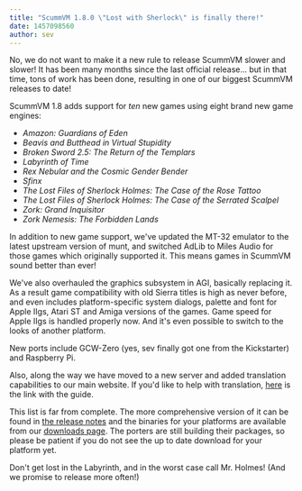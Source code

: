 ```yaml
---
title: "ScummVM 1.8.0 \"Lost with Sherlock\" is finally there!"
date: 1457098560
author: sev
---
```


No, we do not want to make it a new rule to release ScummVM slower and slower! It has been many months since the last official release... but in that time, tons of work has been done, resulting in one of our biggest ScummVM releases to date!

ScummVM 1.8 adds support for *ten* new games using eight brand new game engines:

*   *Amazon: Guardians of Eden*
*   *Beavis and Butthead in Virtual Stupidity*
*   *Broken Sword 2.5: The Return of the Templars*
*   *Labyrinth of Time*
*   *Rex Nebular and the Cosmic Gender Bender*
*   *Sfinx*
*   *The Lost Files of Sherlock Holmes: The Case of the Rose Tattoo*
*   *The Lost Files of Sherlock Holmes: The Case of the Serrated Scalpel*
*   *Zork: Grand Inquisitor*
*   *Zork Nemesis: The Forbidden Lands*

In addition to new game support, we've updated the MT-32 emulator to the latest upstream version of munt, and switched AdLib to Miles Audio for those games which originally supported it. This means games in ScummVM sound better than ever!

We've also overhauled the graphics subsystem in AGI, basically replacing it. As a result game compatibility with old Sierra titles is high as never before, and even includes platform-specific system dialogs, palette and font for Apple IIgs, Atari ST and Amiga versions of the games. Game speed for Apple IIgs is handled properly now. And it's even possible to switch to the looks of another platform.

New ports include GCW-Zero (yes, sev finally got one from the Kickstarter) and Raspberry Pi.

Also, along the way we have moved to a new server and added translation capabilities to our main website. If you'd like to help with translation, [here](http://wiki.scummvm.org/index.php/HOWTO-Translate_ScummVM_Web_Site) is the link with the guide.

This list is far from complete. The more comprehensive version of it can be found in [the release notes](/frs/scummvm/1.8.0/ReleaseNotes) and the binaries for your platforms are available from our [downloads page](/downloads/). The porters are still building their packages, so please be patient if you do not see the up to date download for your platform yet.

Don't get lost in the Labyrinth, and in the worst case call Mr. Holmes! (And we promise to release more often!)
